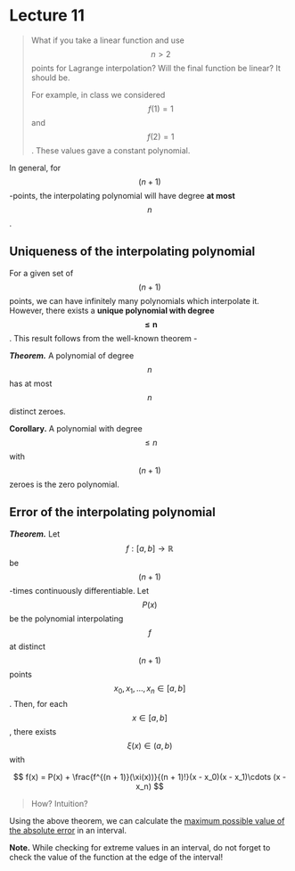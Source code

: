 # Lecture 11

> What if you take a linear function and use $$n >2$$ points for Lagrange interpolation? Will the final function be linear? It should be.
>
> For example, in class we considered $$f(1) = 1$$ and $$f(2) = 1$$. These values gave a constant polynomial.

In general, for $$(n + 1)$$-points, the interpolating polynomial will have degree **at most** $$n$$.

## Uniqueness of the interpolating polynomial

For a given set of $$(n + 1)$$ points, we can have infinitely many polynomials which interpolate it. However, there exists a **unique polynomial with degree** $$\mathbf {\leq n}$$. This result follows from the well-known theorem -

***Theorem.*** A polynomial of degree $$n$$ has at most $$n$$ distinct zeroes.

**Corollary.** A polynomial with degree $$\leq n$$ with $$(n + 1)$$ zeroes is the zero polynomial.

## Error of the interpolating polynomial

***Theorem.*** Let $$f:[a,b] \to \mathbb R$$ be $$(n + 1)$$-times continuously differentiable. Let $$P(x)$$ be the polynomial interpolating $$f$$ at distinct $$(n + 1)$$ points $$x_0, x_1, \dots, x_n \in [a, b]$$. Then, for each $$x \in [a, b]$$, there exists $$\xi(x) \in (a, b)$$ with 


$$
f(x) = P(x) + \frac{f^{(n + 1)}(\xi(x))}{(n + 1)!}(x - x_0)(x - x_1)\cdots (x - x_n)
$$


> How? Intuition?

Using the above theorem, we can calculate the <u>maximum possible value of the absolute error</u> in an interval. 

**Note.** While checking for extreme values in an interval, do not forget to check the value of the function at the edge of the interval! 
